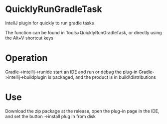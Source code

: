 # QuicklyRunGradleTask
IntellJ plugin for quickly to run gradle tasks

The function can be found in Tools>QuicklyRunGradleTask,
or directly using the Alt+V shortcut keys

# Operation
Gradle->intellij->runide start an IDE and run or debug the plug-in
Gradle->intellij->buildplugin is packaged, and the product is in build\distributions

# Use
Download the zip package at the release, open the plug-in page in the IDE, and set the button ->install plug in from disk